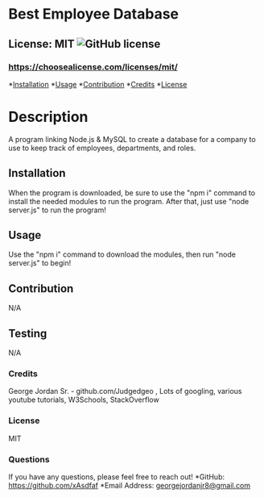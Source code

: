 # Best Employee Database

## License: MIT  ![GitHub license](https://img.shields.io/github/license/Naereen/StrapDown.js.svg)
### https://choosealicense.com/licenses/mit/

*[Installation](#install)
*[Usage](#usage)
*[Contribution](#contribution)
*[Credits](#credit)
*[License](#license)

# Description
A program linking Node.js & MySQL to create a database for a company to use to keep track of employees, departments, and roles.
## Installation
When the program is downloaded, be sure to use the "npm i" command to install the needed modules to run the program. After that, just use "node server.js" to run the program!
## Usage
Use the "npm i" command to download the modules, then run "node server.js" to begin!
## Contribution
N/A
## Testing
N/A
### Credits
George Jordan Sr. - github.com/Judgedgeo , Lots of googling, various youtube tutorials, W3Schools, StackOverflow
### License
MIT
### Questions
If you have any questions, please feel free to reach out! 
    *GitHub: https://github.com/xAsdfaf
    *Email Address: georgejordanjr8@gmail.com